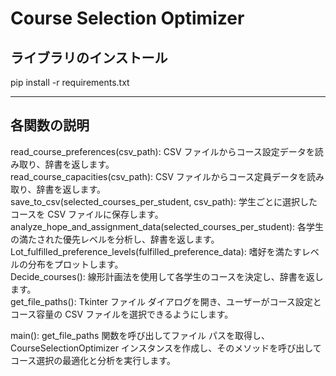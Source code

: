 # Course Selection Optimizer

## ライブラリのインストール
pip install -r requirements.txt

---
## 各関数の説明
read_course_preferences(csv_path): CSV ファイルからコース設定データを読み取り、辞書を返します。  
read_course_capacities(csv_path): CSV ファイルからコース定員データを読み取り、辞書を返します。  
save_to_csv(selected_courses_per_student, csv_path): 学生ごとに選択したコースを CSV ファイルに保存します。  
analyze_hope_and_assignment_data(selected_courses_per_student): 各学生の満たされた優先レベルを分析し、辞書を返します。  
Lot_fulfilled_preference_levels(fulfilled_preference_data): 嗜好を満たすレベルの分布をプロットします。  
Decide_courses(): 線形計画法を使用して各学生のコースを決定し、辞書を返します。  
get_file_paths(): Tkinter ファイル ダイアログを開き、ユーザーがコース設定とコース容量の CSV ファイルを選択できるようにします。  

main(): get_file_paths 関数を呼び出してファイル パスを取得し、CourseSelectionOptimizer インスタンスを作成し、そのメソッドを呼び出してコース選択の最適化と分析を実行します。  